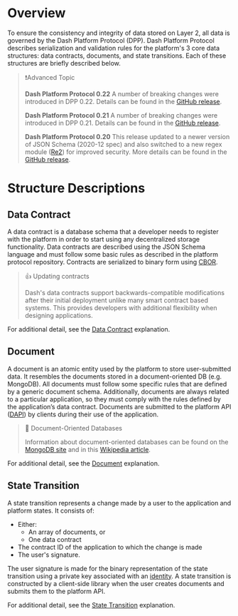 # Overview

To ensure the consistency and integrity of data stored on Layer 2, all data is governed by the Dash Platform Protocol (DPP). Dash Platform Protocol describes serialization and validation rules for the platform's 3 core data structures: data contracts, documents, and state transitions. Each of these structures are briefly described below.

> ❗️Advanced Topic
>
> **Dash Platform Protocol 0.22** 
> A number of breaking changes were introduced in DPP 0.22. Details can be found in the [GitHub release](https://github.com/dashevo/platform/releases/tag/v0.22.0).
>
> **Dash Platform Protocol 0.21** 
> A number of breaking changes were introduced in DPP 0.21. Details can be found in the [GitHub release](https://github.com/dashevo/js-dpp/releases/tag/v0.21.0).
>
> **Dash Platform Protocol 0.20**
> This release updated to a newer version of JSON Schema (2020-12 spec) and also switched to a new regex module ([Re2](https://github.com/google/re2)) for improved security. More details can be found in the [GitHub release](https://github.com/dashevo/js-dpp/releases/tag/v0.20.0).

# Structure Descriptions

## Data Contract

A data contract is a database schema that a developer needs to register with the platform in order to start using any decentralized storage functionality. Data contracts are described using the JSON Schema language and must follow some basic rules as described in the platform protocol repository. Contracts are serialized to binary form using [CBOR](https://cbor.io/).

> 👍 Updating contracts
>
> Dash's data contracts support backwards-compatible modifications after their initial deployment unlike many smart contract based systems. This provides developers with additional flexibility when designing applications.

For additional detail, see the [Data Contract](explanation-platform-protocol-data-contract) explanation.

## Document

A document is an atomic entity used by the platform to store user-submitted data. It resembles the documents stored in a document-oriented DB (e.g. MongoDB). All documents must follow some specific rules that are defined by a generic document schema. Additionally, documents are always related to a particular application, so they must comply with the rules defined by the application’s data contract. Documents are submitted to the platform API ([DAPI](explanation-dapi)) by clients during their use of the application.

> 📘 Document-Oriented Databases
>
> Information about document-oriented databases can be found on the [MongoDB site](https://www.mongodb.com/document-databases) and in this [Wikipedia article](https://en.wikipedia.org/wiki/Document-oriented_database).

For additional detail, see the [Document](explanation-platform-protocol-document) explanation.

## State Transition

A state transition represents a change made by a user to the application and platform states. It consists of:
 - Either: 
    - An array of documents, or
    - One data contract
 -  The contract ID of the application to which the change is made
 - The user's signature.

The user signature is made for the binary representation of the state transition using a private key associated with an [identity](explanation-identity). A state transition is constructed by a client-side library when the user creates documents and submits them to the platform API.

For additional detail, see the [State Transition](explanation-platform-protocol-state-transition) explanation.